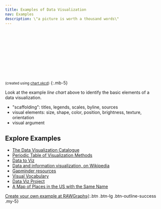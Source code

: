 ```yaml
---
title: Examples of Data Visualization
nav: Examples
description: \"a picture is worth a thousand words\"
---
```


<svg id="line-chart"></svg>
<script src="{{ '/assets/lib/chart.xkcd.min.js' | relative_url }}"></script>
<script>
    const svg = document.getElementById('line-chart');
    const lineChart = new chartXkcd.Line(svg, {
  title: 'Example Line Chart (source: fake data)', // optional
  xLabel: 'Some Unit', // optional
  yLabel: 'Some Number', // optional
  data: {
    labels: ['1', '2', '3', '4', '5', '6', '7', '8', '9', '10', '11', '12'],
    datasets: [{
      label: 'Going Up Wow!',
      data: [30, 70, 200, 300, 500, 800, 950, 1500, 2000, 2900, 5000, 8000],
    }, {
      label: 'Staying the Same',
      data: [0, 1, 170, 270, 180, 300, 250, 480, 540, 150, 170, 80],
    }],
  },
  options: { // optional
    yTickCount: 3,
    legendPosition: chartXkcd.config.positionType.upLeft
  }
})
</script>

<small>(created using [chart.xkcd](https://github.com/timqian/chart.xkcd))</small>
{:.mb-5}

Look at the example *line chart* above to identify the basic elements of a data visualization. 

- "scaffolding": titles, legends, scales, byline, sources
- visual elements: size, shape, color, position, brightness, texture, orientation
- visual argument

## Explore Examples

- [The Data Visualization Catalogue](https://datavizcatalogue.com/)
- [Periodic Table of Visualization Methods](https://www.visual-literacy.org/periodic_table/periodic_table.html)
- [Data to Viz](https://www.data-to-viz.com/)
- [Data and information visualization, on Wikipedia](https://en.wikipedia.org/wiki/Data_and_information_visualization)
- [Gapminder resources](https://www.gapminder.org/resources/)
- [Visual Vocabulary](https://ft-interactive.github.io/visual-vocabulary/)
- [Data Viz Project](https://datavizproject.com/#)
- [A Map of Places in the US with the Same Name](https://pudding.cool/2023/03/same-name/)

[Create your own example at RAWGraphs](https://app.rawgraphs.io/){:.btn .btn-lg .btn-outline-success .my-5}

